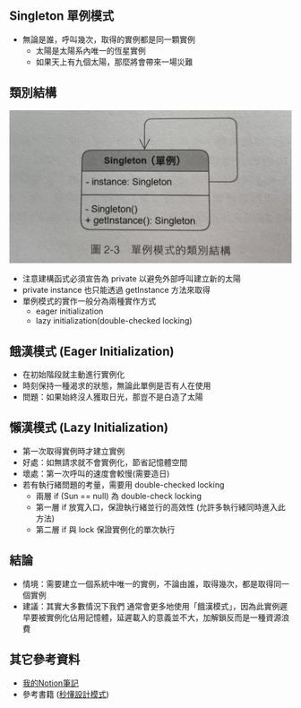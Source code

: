 ## Singleton 單例模式

- 無論是誰，呼叫幾次，取得的實例都是同一顆實例
  - 太陽是太陽系內唯一的恆星實例
  - 如果天上有九個太陽，那麼將會帶來一場災難

## 類別結構
![單例模式類別結構.png](單例模式類別結構.png)

- 注意建構函式必須宣告為 private 以避免外部呼叫建立新的太陽
- private instance 也只能透過 getInstance 方法來取得
- 單例模式的實作一般分為兩種實作方式
  - eager initialization
  - lazy initialization(double-checked locking)

## 餓漢模式 (Eager Initialization)
- 在初始階段就主動進行實例化
- 時刻保持一種渴求的狀態，無論此單例是否有人在使用
- 問題：如果始終沒人獲取日光，那豈不是白造了太陽

## 懶漢模式 (Lazy Initialization)
- 第一次取得實例時才建立實例
- 好處：如無請求就不會實例化，節省記憶體空間
- 壞處：第一次呼叫的速度會較慢(需要造日)
- 若有執行緒問題的考量，需要用 double-checked locking
  - 兩層 if (Sun == null) 為 double-check locking
  - 第一層 if 放寬入口，保證執行緒並行的高效性 (允許多執行緒同時進入此方法)
  - 第二層 if 與 lock 保證實例化的單次執行

## 結論
- 情境：需要建立一個系統中唯一的實例，不論由誰，取得幾次，都是取得同一個實例
- 建議：其實大多數情況下我們 通常會更多地使用「餓漢模式」，因為此實例遲早要被實例化佔用記憶體，延遲載入的意義並不大，加解鎖反而是一種資源浪費

## 其它參考資料

- [我的Notion筆記](https://iced-droplet-883.notion.site/Singleton-47144315e7db46aa8bbb81d01be11e30)
- 參考書籍 ([秒懂設計模式](https://www.books.com.tw/products/0010910659))